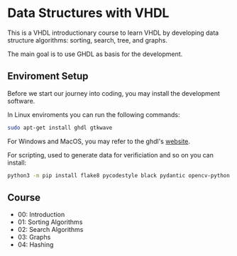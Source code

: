 # Data Structures with VHDL

This is a VHDL introductionary course to learn VHDL by developing data structure algorithms: sorting, search, tree, and graphs.

The main goal is to use GHDL as basis for the development.


## Enviroment Setup

Before we start our journey into coding, you may install the development software.

In Linux enviroments you can run the following commands:

```bash
sudo apt-get install ghdl gtkwave
```

For Windows and MacOS, you may refer to the ghdl's [website](https://github.com/ghdl/ghdl/releases).

For scripting, used to generate data for verificiation and so on you can install:

```bash
python3 -m pip install flake8 pycodestyle black pydantic opencv-python
```

## Course

- 00: Introduction
- 01: Sorting Algorithms
- 02: Search Algorithms
- 03: Graphs
- 04: Hashing
